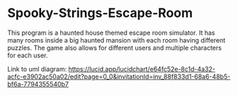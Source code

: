 # Spooky-Strings-Escape-Room
This program is a haunted house themed escape room simulator. It has many  rooms inside a big haunted mansion with each room having different puzzles. The game also allows for different users and multiple characters for each user.

Link to uml diagram: https://lucid.app/lucidchart/e64fc52e-8c1d-4a32-acfc-e3902ac50a02/edit?page=0_0&invitationId=inv_88f833d1-68a6-48b5-bf6a-7794355540b7
